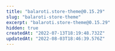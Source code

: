 ```yaml
---
title: "balaroti.store-theme@0.15.29"
slug: "balaroti-store-theme"
excerpt: "balaroti.store-theme@0.15.29"
hidden: true
createdAt: "2022-07-13T18:19:48.732Z"
updatedAt: "2022-08-03T18:46:39.576Z"
---
```

